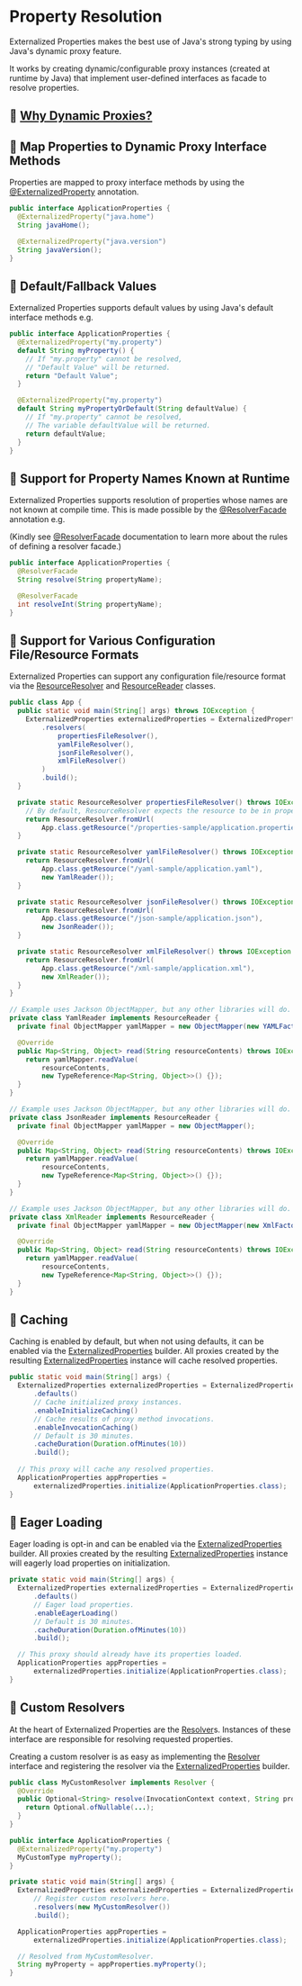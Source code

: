 # Property Resolution

Externalized Properties makes the best use of Java's strong typing by using Java's dynamic proxy feature.

It works by creating dynamic/configurable proxy instances (created at runtime by Java) that implement user-defined interfaces as facade to resolve properties.

## 🙋 [Why Dynamic Proxies?](why-dynamic-proxies.md)

## 🌟 Map Properties to Dynamic Proxy Interface Methods

Properties are mapped to proxy interface methods by using the [@ExternalizedProperty](../core/src/main/java/io/github/joeljeremy7/externalizedproperties/core/ExternalizedProperty.java) annotation.

```java
public interface ApplicationProperties {
  @ExternalizedProperty("java.home")
  String javaHome();

  @ExternalizedProperty("java.version")
  String javaVersion();
}
```

## 🌟 Default/Fallback Values

Externalized Properties supports default values by using Java's default interface methods e.g.

```java
public interface ApplicationProperties {
  @ExternalizedProperty("my.property")
  default String myProperty() {
    // If "my.property" cannot be resolved, 
    // "Default Value" will be returned.
    return "Default Value";
  }

  @ExternalizedProperty("my.property")
  default String myPropertyOrDefault(String defaultValue) {
    // If "my.property" cannot be resolved, 
    // The variable defaultValue will be returned.
    return defaultValue;
  }
}
```

## 🌟 Support for Property Names Known at Runtime

Externalized Properties supports resolution of properties whose names are not known at compile time. This is made possible by the [@ResolverFacade](../core/src/main/java/io/github/joeljeremy7/externalizedproperties/core/ResolverFacade.java) annotation e.g.

(Kindly see [@ResolverFacade](../core/src/main/java/io/github/joeljeremy7/externalizedproperties/core/ResolverFacade.java) documentation to learn more about the rules of defining a resolver facade.)

```java
public interface ApplicationProperties {
  @ResolverFacade
  String resolve(String propertyName);

  @ResolverFacade
  int resolveInt(String propertyName);
}
```

## 🌟 Support for Various Configuration File/Resource Formats

Externalized Properties can support any configuration file/resource format via the [ResourceResolver](../core/src/main/java/io/github/joeljeremy7/externalizedproperties/core/resolvers/ResourceResolver.java) and [ResourceReader](../core/src/main/java/io/github/joeljeremy7/externalizedproperties/core/resolvers/ResourceResolver.java) classes.

```java
public class App {
  public static void main(String[] args) throws IOException {
    ExternalizedProperties externalizedProperties = ExternalizedProperties.builder()
        .resolvers(
            propertiesFileResolver(),
            yamlFileResolver(),
            jsonFileResolver(),
            xmlFileResolver()
        )
        .build();
  }

  private static ResourceResolver propertiesFileResolver() throws IOException {
    // By default, ResourceResolver expects the resource to be in properties format.
    return ResourceResolver.fromUrl(
        App.class.getResource("/properties-sample/application.properties"));
  }

  private static ResourceResolver yamlFileResolver() throws IOException {
    return ResourceResolver.fromUrl(
        App.class.getResource("/yaml-sample/application.yaml"),
        new YamlReader());
  }

  private static ResourceResolver jsonFileResolver() throws IOException {
    return ResourceResolver.fromUrl(
        App.class.getResource("/json-sample/application.json"),
        new JsonReader());
  }

  private static ResourceResolver xmlFileResolver() throws IOException {
    return ResourceResolver.fromUrl(
        App.class.getResource("/xml-sample/application.xml"),
        new XmlReader());
  }
}

// Example uses Jackson ObjectMapper, but any other libraries will do.
private class YamlReader implements ResourceReader {
  private final ObjectMapper yamlMapper = new ObjectMapper(new YAMLFactory());

  @Override
  public Map<String, Object> read(String resourceContents) throws IOException {
    return yamlMapper.readValue(
        resourceContents, 
        new TypeReference<Map<String, Object>>() {});
  }
}

// Example uses Jackson ObjectMapper, but any other libraries will do.
private class JsonReader implements ResourceReader {
  private final ObjectMapper yamlMapper = new ObjectMapper();

  @Override
  public Map<String, Object> read(String resourceContents) throws IOException {
    return yamlMapper.readValue(
        resourceContents, 
        new TypeReference<Map<String, Object>>() {});
  }
}

// Example uses Jackson ObjectMapper, but any other libraries will do.
private class XmlReader implements ResourceReader {
  private final ObjectMapper yamlMapper = new ObjectMapper(new XmlFactory());

  @Override
  public Map<String, Object> read(String resourceContents) throws IOException {
    return yamlMapper.readValue(
        resourceContents, 
        new TypeReference<Map<String, Object>>() {});
  }
}
```

## 🌟 Caching

Caching is enabled by default, but when not using defaults, it can be enabled via the [ExternalizedProperties](../core/src/main/java/io/github/joeljeremy7/externalizedproperties/core/ExternalizedProperties.java) builder. All proxies created by the resulting [ExternalizedProperties](../core/src/main/java/io/github/joeljeremy7/externalizedproperties/core/ExternalizedProperties.java) instance will cache resolved properties.

```java
public static void main(String[] args) {
  ExternalizedProperties externalizedProperties = ExternalizedProperties.builder()
      .defaults() 
      // Cache initialized proxy instances.
      .enableInitializeCaching()
      // Cache results of proxy method invocations.
      .enableInvocationCaching()
      // Default is 30 minutes.
      .cacheDuration(Duration.ofMinutes(10))
      .build();
  
  // This proxy will cache any resolved properties.
  ApplicationProperties appProperties = 
      externalizedProperties.initialize(ApplicationProperties.class);
}
```

## 🌟 Eager Loading

Eager loading is opt-in and can be enabled via the [ExternalizedProperties](../core/src/main/java/io/github/joeljeremy7/externalizedproperties/core/ExternalizedProperties.java) builder. All proxies created by the resulting [ExternalizedProperties](../core/src/main/java/io/github/joeljeremy7/externalizedproperties/core/ExternalizedProperties.java) instance will eagerly load properties on initialization.

```java
private static void main(String[] args) {
  ExternalizedProperties externalizedProperties = ExternalizedProperties.builder()
      .defaults() 
      // Eager load properties.
      .enableEagerLoading()
      // Default is 30 minutes.
      .cacheDuration(Duration.ofMinutes(10))
      .build();

  // This proxy should already have its properties loaded.
  ApplicationProperties appProperties = 
      externalizedProperties.initialize(ApplicationProperties.class);
}
```

## 🚀 Custom Resolvers

At the heart of Externalized Properties are the [Resolver](../core/src/main/java/io/github/joeljeremy7/externalizedproperties/core/Resolver.java)s. Instances of these interface are responsible for resolving requested properties.

Creating a custom resolver is as easy as implementing the [Resolver](../core/src/main/java/io/github/joeljeremy7/externalizedproperties/core/Resolver.java) interface and registering the resolver via the [ExternalizedProperties](../core/src/main/java/io/github/joeljeremy7/externalizedproperties/core/ExternalizedProperties.java) builder.

```java
public class MyCustomResolver implements Resolver {
  @Override
  public Optional<String> resolve(InvocationContext context, String propertyName) {
    return Optional.ofNullable(...);
  }
}
```

```java
public interface ApplicationProperties {
  @ExternalizedProperty("my.property")
  MyCustomType myProperty();
}
```

```java
private static void main(String[] args) {
  ExternalizedProperties externalizedProperties = ExternalizedProperties.builder()
      // Register custom resolvers here.
      .resolvers(new MyCustomResolver())
      .build();

  ApplicationProperties appProperties = 
      externalizedProperties.initialize(ApplicationProperties.class);

  // Resolved from MyCustomResolver.
  String myProperty = appProperties.myProperty();
}
```
